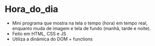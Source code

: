 # Hora_do_dia
- Mini programa que mostra na tela o tempo (hora) em tempo real, enquanto muda de imagem e tela de fundo (manhã, tarde e noite).
- Feito em HTML, CSS e JS
- Utiliza a dinâmica do DOM + functions
